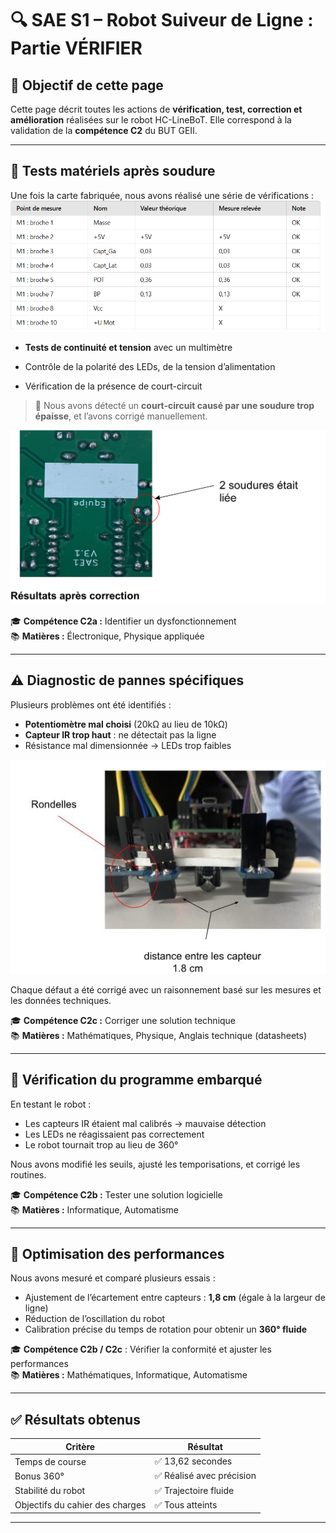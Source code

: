 # 🔍 SAE S1 – Robot Suiveur de Ligne : Partie VÉRIFIER

## 🎯 Objectif de cette page

Cette page décrit toutes les actions de **vérification, test, correction et amélioration** réalisées sur le robot HC-LineBoT. Elle correspond à la validation de la **compétence C2** du BUT GEII.

---

## 🧪 Tests matériels après soudure

Une fois la carte fabriquée, nous avons réalisé une série de vérifications :
![alt text](<images/sae robot/test_tableau.png>)

- **Tests de continuité et tension** avec un multimètre

- Contrôle de la polarité des LEDs, de la tension d’alimentation
- Vérification de la présence de court-circuit

> 🔧 Nous avons détecté un **court-circuit causé par une soudure trop épaisse**, et l’avons corrigé manuellement.

![alt text](<images/sae robot/soudure_lier.png>)

🎓 **Compétence C2a :** Identifier un dysfonctionnement  
📚 **Matières :** Électronique, Physique appliquée

---

## ⚠️ Diagnostic de pannes spécifiques

Plusieurs problèmes ont été identifiés :

- **Potentiomètre mal choisi** (20kΩ au lieu de 10kΩ)
- **Capteur IR trop haut** : ne détectait pas la ligne
- Résistance mal dimensionnée → LEDs trop faibles

![alt text](<images/sae robot/probleme_capteur.jpg>)

Chaque défaut a été corrigé avec un raisonnement basé sur les mesures et les données techniques.

🎓 **Compétence C2c :** Corriger une solution technique  
📚 **Matières :** Mathématiques, Physique, Anglais technique (datasheets)

---

## 🧠 Vérification du programme embarqué

En testant le robot :

- Les capteurs IR étaient mal calibrés → mauvaise détection
- Les LEDs ne réagissaient pas correctement
- Le robot tournait trop au lieu de 360°

Nous avons modifié les seuils, ajusté les temporisations, et corrigé les routines.

🎓 **Compétence C2b :** Tester une solution logicielle  
📚 **Matières :** Informatique, Automatisme

---

## 🚀 Optimisation des performances

Nous avons mesuré et comparé plusieurs essais :

- Ajustement de l’écartement entre capteurs : **1,8 cm** (égale à la largeur de ligne)
- Réduction de l’oscillation du robot
- Calibration précise du temps de rotation pour obtenir un **360° fluide**

🎓 **Compétence C2b / C2c** : Vérifier la conformité et ajuster les performances  
📚 **Matières :** Mathématiques, Informatique, Automatisme

---

## ✅ Résultats obtenus

| Critère | Résultat |
|--------|----------|
| Temps de course | ✅ 13,62 secondes |
| Bonus 360° | ✅ Réalisé avec précision |
| Stabilité du robot | ✅ Trajectoire fluide |
| Objectifs du cahier des charges | ✅ Tous atteints |

---
